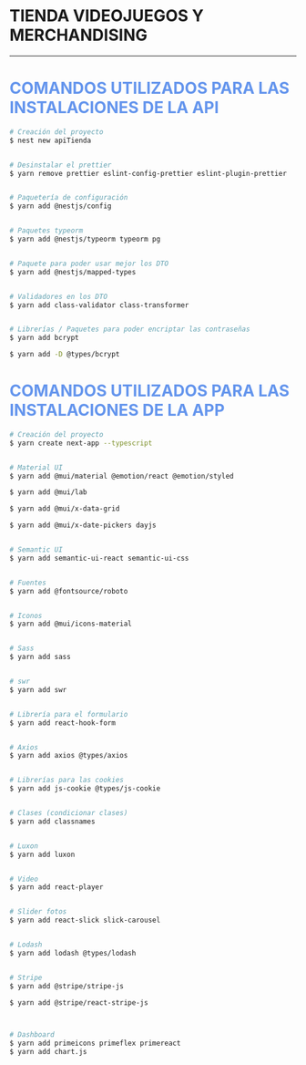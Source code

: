 # TIENDA VIDEOJUEGOS Y MERCHANDISING

<!-- <p align="center">
  <img src="https://cdn-icons-png.flaticon.com/512/401/401143.png" width="250" margin="50"/>
</p> -->


---

# <span style="color:cornflowerblue">**COMANDOS UTILIZADOS PARA LAS INSTALACIONES DE LA API**</span>
``` bash
# Creación del proyecto
$ nest new apiTienda


# Desinstalar el prettier
$ yarn remove prettier eslint-config-prettier eslint-plugin-prettier


# Paquetería de configuración
$ yarn add @nestjs/config


# Paquetes typeorm
$ yarn add @nestjs/typeorm typeorm pg


# Paquete para poder usar mejor los DTO
$ yarn add @nestjs/mapped-types


# Validadores en los DTO
$ yarn add class-validator class-transformer


# Librerías / Paquetes para poder encriptar las contraseñas
$ yarn add bcrypt

$ yarn add -D @types/bcrypt
```


# <span style="color:cornflowerblue">**COMANDOS UTILIZADOS PARA LAS INSTALACIONES DE LA APP**</span>
``` bash
# Creación del proyecto
$ yarn create next-app --typescript


# Material UI
$ yarn add @mui/material @emotion/react @emotion/styled 

$ yarn add @mui/lab

$ yarn add @mui/x-data-grid

$ yarn add @mui/x-date-pickers dayjs


# Semantic UI
$ yarn add semantic-ui-react semantic-ui-css


# Fuentes
$ yarn add @fontsource/roboto


# Iconos
$ yarn add @mui/icons-material


# Sass
$ yarn add sass


# swr
$ yarn add swr


# Librería para el formulario
$ yarn add react-hook-form


# Axios
$ yarn add axios @types/axios


# Librerías para las cookies
$ yarn add js-cookie @types/js-cookie


# Clases (condicionar clases)
$ yarn add classnames


# Luxon
$ yarn add luxon


# Video
$ yarn add react-player


# Slider fotos
$ yarn add react-slick slick-carousel


# Lodash
$ yarn add lodash @types/lodash


# Stripe
$ yarn add @stripe/stripe-js

$ yarn add @stripe/react-stripe-js



# Dashboard
$ yarn add primeicons primeflex primereact
$ yarn add chart.js
```